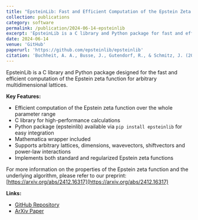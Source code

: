 ```yaml
---
title: "EpsteinLib: Fast and Efficient Computation of the Epstein Zeta Function"
collection: publications
category: software
permalink: /publication/2024-06-14-epsteinlib
excerpt: 'EpsteinLib is a C library and Python package for fast and efficient computation of the Epstein zeta function for arbitrary multidimensional lattices.'
date: 2024-06-14
venue: 'GitHub'
paperurl: 'https://github.com/epsteinlib/epsteinlib'
citation: 'Buchheit, A. A., Busse, J., Gutendorf, R., & Schmitz, J. (2024). EpsteinLib: Fast and Efficient Computation of the Epstein Zeta Function. GitHub. https://github.com/epsteinlib/epsteinlib'
---
```


EpsteinLib is a C library and Python package designed for the fast and efficient computation of the Epstein zeta function for arbitrary multidimensional lattices. 

**Key Features:**
- Efficient computation of the Epstein zeta function over the whole parameter range
- C library for high-performance calculations
- Python package (epsteinlib) available via `pip install epsteinlib` for easy integration
- Mathematica wrapper included
- Supports arbitrary lattices, dimensions, wavevectors, shiftvectors and power-law interactions
- Implements both standard and regularized Epstein zeta functions

For more information on the properties of the Epstein zeta function and the underlying algorithm, please refer to our preprint: [https://arxiv.org/abs/2412.16317](https://arxiv.org/abs/2412.16317)

**Links:**

- [GitHub Repository](https://github.com/epsteinlib/epsteinlib)
- [ArXiv Paper](https://arxiv.org/abs/2412.16317)
